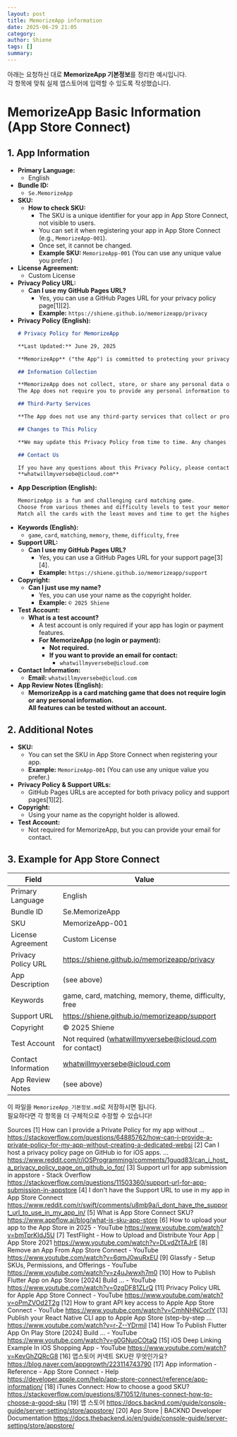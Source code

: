 ```yaml
---
layout: post
title: MemorizeApp information
date: 2025-06-29 21:05
category: 
author: Shiene
tags: []
summary: 
---
```


아래는 요청하신 대로 **MemorizeApp 기본정보**를 정리한 예시입니다.  
각 항목에 맞춰 실제 앱스토어에 입력할 수 있도록 작성했습니다.

# MemorizeApp Basic Information (App Store Connect)

## 1. App Information

- **Primary Language:**  
  - English
- **Bundle ID:**  
  - `Se.MemorizeApp`
- **SKU:**  
  - **How to check SKU:**  
    - The SKU is a unique identifier for your app in App Store Connect, not visible to users.
    - You can set it when registering your app in App Store Connect (e.g., `MemorizeApp-001`).
    - Once set, it cannot be changed.  
    - **Example SKU:** `MemorizeApp-001` (You can use any unique value you prefer.)
- **License Agreement:**  
  - Custom License
- **Privacy Policy URL:**  
  - **Can I use my GitHub Pages URL?**  
    - Yes, you can use a GitHub Pages URL for your privacy policy page[1][2].
    - **Example:** `https://shiene.github.io/memorizeapp/privacy`
- **Privacy Policy (English):**
    ```markdown
    # Privacy Policy for MemorizeApp

    **Last Updated:** June 29, 2025

    **MemorizeApp** ("the App") is committed to protecting your privacy. This Privacy Policy explains how we handle your information.

    ## Information Collection

    **MemorizeApp does not collect, store, or share any personal data or usage information.**  
    The App does not require you to provide any personal information to use its features.

    ## Third-Party Services

    **The App does not use any third-party services that collect or process user data.**

    ## Changes to This Policy

    **We may update this Privacy Policy from time to time. Any changes will be posted on this page.**

    ## Contact Us

    If you have any questions about this Privacy Policy, please contact us at:  
    **whatwillmyversebe@icloud.com**
    ```
- **App Description (English):**
    ```markdown
    MemorizeApp is a fun and challenging card matching game.  
    Choose from various themes and difficulty levels to test your memory and concentration.  
    Match all the cards with the least moves and time to get the highest score!
    ```
- **Keywords (English):**  
  - `game`, `card`, `matching`, `memory`, `theme`, `difficulty`, `free`
- **Support URL:**  
  - **Can I use my GitHub Pages URL?**  
    - Yes, you can use a GitHub Pages URL for your support page[3][4].
    - **Example:** `https://shiene.github.io/memorizeapp/support`
- **Copyright:**  
  - **Can I just use my name?**  
    - Yes, you can use your name as the copyright holder.
    - **Example:** `© 2025 Shiene`
- **Test Account:**  
  - **What is a test account?**  
    - A test account is only required if your app has login or payment features.
    - **For MemorizeApp (no login or payment):**  
      - **Not required.**  
      - **If you want to provide an email for contact:**  
        - `whatwillmyversebe@icloud.com`
- **Contact Information:**  
  - **Email:** `whatwillmyversebe@icloud.com`
- **App Review Notes (English):**  
  - **MemorizeApp is a card matching game that does not require login or any personal information.  
    All features can be tested without an account.**

## 2. Additional Notes

- **SKU:**  
  - You can set the SKU in App Store Connect when registering your app.  
  - **Example:** `MemorizeApp-001` (You can use any unique value you prefer.)
- **Privacy Policy & Support URLs:**  
  - GitHub Pages URLs are accepted for both privacy policy and support pages[1][2].
- **Copyright:**  
  - Using your name as the copyright holder is allowed.
- **Test Account:**  
  - Not required for MemorizeApp, but you can provide your email for contact.

## 3. Example for App Store Connect

| Field                | Value                                                                 |
|----------------------|-----------------------------------------------------------------------|
| Primary Language     | English                                                               |
| Bundle ID            | Se.MemorizeApp                                                        |
| SKU                  | MemorizeApp-001                                                       |
| License Agreement    | Custom License                                                        |
| Privacy Policy URL   | https://shiene.github.io/memorizeapp/privacy                          |
| App Description      | (see above)                                                           |
| Keywords             | game, card, matching, memory, theme, difficulty, free                 |
| Support URL          | https://shiene.github.io/memorizeapp/support                          |
| Copyright            | © 2025 Shiene                                                         |
| Test Account         | Not required (whatwillmyversebe@icloud.com for contact)               |
| Contact Information  | whatwillmyversebe@icloud.com                                          |
| App Review Notes     | (see above)                                                           |

이 파일을 `MemorizeApp_기본정보.md`로 저장하시면 됩니다.  
필요하다면 각 항목을 더 구체적으로 수정할 수 있습니다!

Sources
[1] How can I provide a Private Policy for my app without ... https://stackoverflow.com/questions/64885762/how-can-i-provide-a-private-policy-for-my-app-without-creating-a-dedicated-websi
[2] Can I host a privacy policy page on GitHub io for iOS apps. ... https://www.reddit.com/r/iOSProgramming/comments/1guqd83/can_i_host_a_privacy_policy_page_on_github_io_for/
[3] Support url for app submission in appstore - Stack Overflow https://stackoverflow.com/questions/11503360/support-url-for-app-submission-in-appstore
[4] I don't have the Support URL to use in my app in App Store Connect https://www.reddit.com/r/swift/comments/u8mb9a/i_dont_have_the_support_url_to_use_in_my_app_in/
[5] What is App Store Connect SKU? https://www.appflow.ai/blog/what-is-sku-app-store
[6] How to upload your app to the App Store in 2025 - YouTube https://www.youtube.com/watch?v=bmTprKIdJ5U
[7] TestFlight - How to Upload and Distribute Your App | App Store 2021 https://www.youtube.com/watch?v=DLvdZtTAJrE
[8] Remove an App From App Store Connect - YouTube https://www.youtube.com/watch?v=6qmJ0wuRxEU
[9] Glassfy - Setup SKUs, Permissions, and Offerings - YouTube https://www.youtube.com/watch?v=z4uJwwxh7m0
[10] How to Publish Flutter App on App Store [2024] Build ... - YouTube https://www.youtube.com/watch?v=0zgDF81ZLrQ
[11] Privacy Policy URL for Apple App Store Connect - YouTube https://www.youtube.com/watch?v=oPmZVOd2T2g
[12] How to grant API key access to Apple App Store Connect - YouTube https://www.youtube.com/watch?v=CmhNHNCorIY
[13] Publish your React Native CLI app to Apple App Store (step-by-step ... https://www.youtube.com/watch?v=r-Z--YDrmjI
[14] How To Publish Flutter App On Play Store [2024] Build ... - YouTube https://www.youtube.com/watch?v=g0GNuoCOtaQ
[15] iOS Deep Linking Example In iOS Shopping App - YouTube https://www.youtube.com/watch?v=KevGhZQRcG8
[16] 앱스토어 커넥트 SKU란 무엇인가요? https://blog.naver.com/appgrowth/223114743790
[17] App information - Reference - App Store Connect - Help https://developer.apple.com/help/app-store-connect/reference/app-information/
[18] iTunes Connect: How to choose a good SKU? https://stackoverflow.com/questions/8710512/itunes-connect-how-to-choose-a-good-sku
[19] 앱 스토어 https://docs.backnd.com/guide/console-guide/server-setting/store/appstore/
[20] App Store | BACKND Developer Documentation https://docs.thebackend.io/en/guide/console-guide/server-setting/store/appstore/
